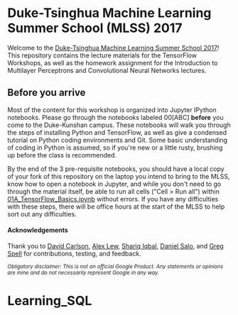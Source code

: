 # Duke-Tsinghua Machine Learning Summer School (MLSS) 2017

Welcome to the [Duke-Tsinghua Machine Learning Summer School 2017](https://dukekunshan.edu.cn/en/events/machine-learning-2017)! This repository contains the lecture materials for the TensorFlow Workshops, as well as the homework assignment for the Introduction to Multilayer Perceptrons and Convolutional Neural Networks lectures.

## Before you arrive
Most of the content for this workshop is organized into Jupyter IPython notebooks. Please go through the notebooks labeled 00[ABC] **before** you come to the Duke-Kunshan campus. These notebooks will walk you through the steps of installing Python and TensorFlow, as well as give a condensed tutorial on Python coding environments and Git. Some basic understanding of coding in Python is assumed, so if you're new or a little rusty, brushing up before the class is recommended.

By the end of the 3 pre-requisite notebooks, you should have a local copy of your fork of this repository on the laptop you intend to bring to the MLSS, know how to open a notebook in Jupyter, and while you don't need to go through the material itself, be able to run all cells ("Cell > Run all") within [01A_TensorFlow_Basics.ipynb](https://github.com/kevinjliang/Duke-Tsinghua-MLSS-2017/blob/master/01A_TensorFlow_Basics.ipynb) without errors. If you have any difficulties with these steps, there will be office hours at the start of the MLSS to help sort out any difficulties.

#### Acknowledgements 
Thank you to [David Carlson](https://github.com/decarlson), [Alex Lew](https://github.com/alex-lew), [Shariq Iqbal](https://github.com/shariqiqbal2810), [Daniel Salo](https://github.com/dancsalo), and [Greg Spell](https://github.com/gspell) for contributions, testing, and feedback. 

<sub>*Obligatory disclaimer: This is not an official Google Product. Any statements or opinions are mine and do not necessarily represent Google in any way.*</sub>
# Learning_SQL
